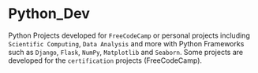 # Python_Dev

Python Projects developed for `FreeCodeCamp` or personal projects including `Scientific Computing`, `Data Analysis` and more with Python Frameworks such as `Django`, `Flask`, `NumPy`, `Matplotlib` and `Seaborn`.
Some projects are developed for the `certification` projects (FreeCodeCamp).
